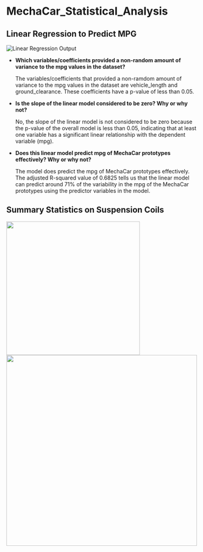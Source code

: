 # MechaCar_Statistical_Analysis
## Linear Regression to Predict MPG

![Linear Regression Output](https://user-images.githubusercontent.com/117063056/233466991-e167c43e-96cf-46f2-aeac-9a1f2b020a38.png)

- **Which variables/coefficients provided a non-random amount of variance to the mpg values in the dataset?**

  The variables/coefficients that provided a non-ramdom amount of variance to the mpg values in the dataset are vehicle_length and ground_clearance. These coefficients     have a p-value of less than 0.05.

- **Is the slope of the linear model considered to be zero? Why or why not?**
  
  No, the slope of the linear model is not considered to be zero because the p-value of the overall model is less than 0.05, indicating that at least one variable has a   significant linear relationship with the dependent variable (mpg).
 
 - **Does this linear model predict mpg of MechaCar prototypes effectively? Why or why not?**
    
   The model does predict the mpg of MechaCar prototypes effectively. The adjusted R-squared value of 0.6825 tells us that the linear model can predict around 71% of the    variability in the mpg of the MechaCar prototypes using the predictor variables in the model.

## Summary Statistics on Suspension Coils

<p float="left">
  <img src="https://user-images.githubusercontent.com/117063056/233475738-0dccd918-f8ce-4a55-941f-b04e90a8cb1e.png" width="350" />
  <img src="https://user-images.githubusercontent.com/117063056/233475749-5fe65fa7-d48b-4260-b7dc-9c59345af5f0.png" width="500" /> 
</p>
